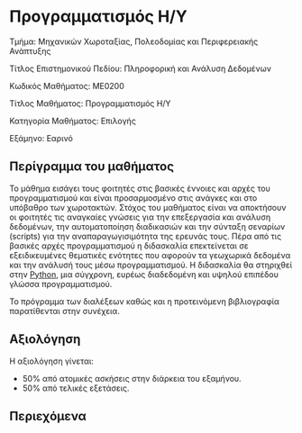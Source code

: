 # Προγραμματισμός Η/Υ

Τμήμα: Μηχανικών Χωροταξίας, Πολεοδομίας και Περιφερειακής Ανάπτυξης

Τίτλος Επιστημονικού Πεδίου: Πληροφορική και Ανάλυση Δεδομένων

Κωδικός Μαθήματος:  ΜΕ0200

Τίτλος Μαθήματος:  Προγραμματισμός Η/Υ

Κατηγορία Μαθήματος: Επιλογής

Εξάμηνο: Εαρινό

## Περίγραμμα του μαθήματος
Το μάθημα εισάγει τους φοιτητές στις βασικές έννοιες και αρχές του προγραμματισμού και είναι προσαρμοσμένο στις ανάγκες και στο υπόβαθρο των χωροτακτών. Στόχος του μαθήματος είναι να αποκτήσουν οι φοιτητές τις αναγκαίες γνώσεις για την επεξεργασία και ανάλυση δεδομένων, την αυτοματοποίηση διαδικασιών και την σύνταξη σεναρίων (scripts) για την αναπαραγωγισιμότητα της ερευνάς τους. Πέρα από τις βασικές αρχές προγραμματισμού η διδασκαλία επεκτείνεται σε εξειδικευμένες θεματικές ενότητες που αφορούν τα γεωχωρικά δεδομένα και την ανάλυσή τους μέσω προγραμματισμού. Η διδασκαλία θα στηριχθεί στην [Python](https://www.python.org/), μια σύγχρονη, ευρέως διαδεδομένη και υψηλού επιπέδου γλώσσα προγραμματισμού. 


Το πρόγραμμα των διαλέξεων καθώς και η προτεινόμενη βιβλιογραφία παρατίθενται στην συνέχεια.


## Αξιολόγηση

Η αξιολόγηση γίνεται:
- 50% από ατομικές ασκήσεις στην διάρκεια του εξαμήνου.
- 50% από τελικές εξετάσεις.

## Περιεχόμενα

```{tableofcontents}
```


